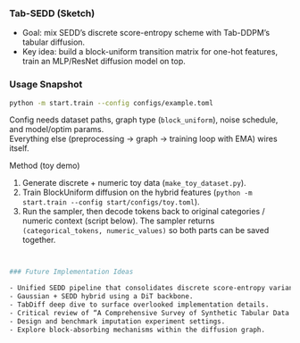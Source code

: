 ### Tab-SEDD (Sketch)

- Goal: mix SEDD’s discrete score-entropy scheme with Tab-DDPM’s tabular diffusion.  
- Key idea: build a block-uniform transition matrix for one-hot features, train an MLP/ResNet diffusion model on top.

### Usage Snapshot

```bash
python -m start.train --config configs/example.toml
```

Config needs dataset paths, graph type (`block_uniform`), noise schedule, and model/optim params.  
Everything else (preprocessing → graph → training loop with EMA) wires itself.

Method (toy demo)
1. Generate discrete + numeric toy data (`make_toy_dataset.py`).
2. Train BlockUniform diffusion on the hybrid features (`python -m start.train --config start/configs/toy.toml`).
3. Run the sampler, then decode tokens back to original categories / numeric context (script below). The sampler returns `(categorical_tokens, numeric_values)` so both parts can be saved together.
  ```bash


### Future Implementation Ideas

- Unified SEDD pipeline that consolidates discrete score-entropy variants.
- Gaussian + SEDD hybrid using a DiT backbone.
- TabDiff deep dive to surface overlooked implementation details.
- Critical review of “A Comprehensive Survey of Synthetic Tabular Data Generation.”
- Design and benchmark imputation experiment settings.
- Explore block-absorbing mechanisms within the diffusion graph.
